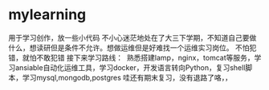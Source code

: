 # mylearning
用于学习创作，放一些小代码
不小心迷茫地处在了大三下学期，不知道自己要做什么，想读研但是条件不允许。想做运维但是好难找一个运维实习岗位。
不怕犯错，就怕不敢犯错
接下来学习路线：
  熟悉搭建lamp，nginx，tomcat等服务，学习ansiable自动化运维工具，学习docker，开发语言转向Python，复习shell脚本，学习mysql,mongodb,postgres
哇还有期末复习，没有退路了咯，，
